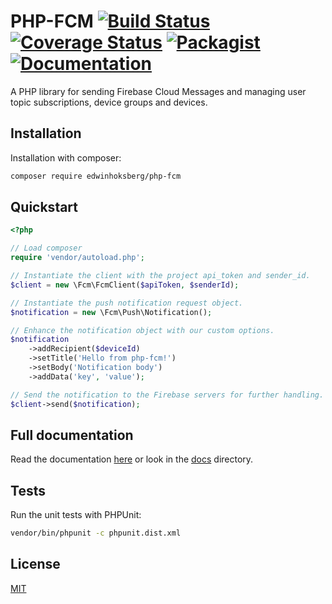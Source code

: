 # PHP-FCM [![Build Status](https://travis-ci.org/EdwinHoksberg/php-fcm.svg?branch=master)](https://travis-ci.org/EdwinHoksberg/php-fcm) [![Coverage Status](https://coveralls.io/repos/github/EdwinHoksberg/php-fcm/badge.svg?branch=master)](https://coveralls.io/github/EdwinHoksberg/php-fcm?branch=master) [![Packagist](https://img.shields.io/packagist/dt/edwinhoksberg/php-fcm.svg?style=flat)](https://packagist.org/packages/edwinhoksberg/php-fcm) [![Documentation](https://readthedocs.org/projects/php-fcm/badge/?version=latest)](https://php-fcm.readthedocs.io/en/latest/)
A PHP library for sending Firebase Cloud Messages and managing user topic subscriptions, device groups and devices.

## Installation
Installation with composer:
```bash
composer require edwinhoksberg/php-fcm
```

## Quickstart
```php
<?php

// Load composer
require 'vendor/autoload.php';

// Instantiate the client with the project api_token and sender_id.
$client = new \Fcm\FcmClient($apiToken, $senderId);

// Instantiate the push notification request object.
$notification = new \Fcm\Push\Notification();

// Enhance the notification object with our custom options.
$notification
    ->addRecipient($deviceId)
    ->setTitle('Hello from php-fcm!')
    ->setBody('Notification body')
    ->addData('key', 'value');

// Send the notification to the Firebase servers for further handling.
$client->send($notification);
```

## Full documentation
Read the documentation [here](https://php-fcm.readthedocs.io/en/latest/) or look in the [docs](docs/) directory.

## Tests
Run the unit tests with PHPUnit:
```bash
vendor/bin/phpunit -c phpunit.dist.xml
```

## License
[MIT](LICENSE.md)
